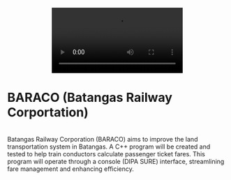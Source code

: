 <p align="center">
  <video width="300" controls>
    <source src="https://github.com/user-attachments/assets/47c4e705-546d-4d32-8d64-8fa82fbdcad7" type="video/mp4">
    Your browser does not support the video tag.
  </video>
</p>

# BARACO (Batangas Railway Corportation)
<br> Batangas Railway Corporation (BARACO) aims to improve the land transportation system in Batangas. A C++ program will be created and tested to help train conductors calculate passenger ticket fares. This program will operate through a console (DIPA SURE) interface, streamlining fare management and enhancing efficiency.
<br>
